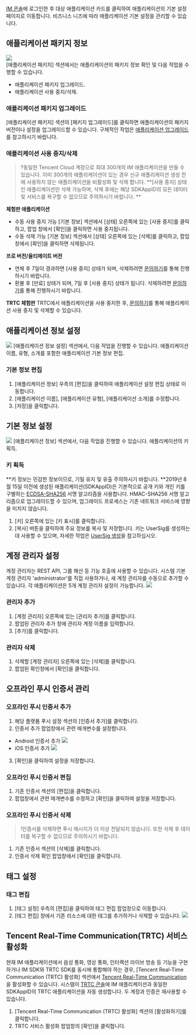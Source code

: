 [IM 콘솔](https://console.cloud.tencent.com/im)에 로그인한 후 대상 애플리케이션 카드를 클릭하여 애플리케이션의 기본 설정 페이지로 이동합니다. 비즈니스 니즈에 따라 애플리케이션 기본 설정을 관리할 수 있습니다.



## 애플리케이션 패키지 정보
![](https://main.qcloudimg.com/raw/97daad91ef3deb7e9e1f5cbfb210b7ad.png)  
[애플리케이션 패키지] 섹션에서는 애플리케이션의 패키지 정보 확인 및 다음 작업을 수행할 수 있습니다.

- 애플리케이션 패키지 업그레이드.
- 애플리케이션 사용 중지/삭제.

### 애플리케이션 패키지 업그레이드
[애플리케이션 패키지] 섹션의 [패키지 업그레이드]를 클릭하면 애플리케이션의 패키지 버전이나 설정을 업그레이드할 수 있습니다. 구체적인 작업은 [애플리케이션 업그레이드](https://intl.cloud.tencent.com/document/product/1047/34577)를 참고하시기 바랍니다.

### 애플리케이션 사용 중지/삭제
>?동일한 Tencent Cloud 계정으로 최대 300개의 IM 애플리케이션을 만들 수 있습니다. 이미 300개의 애플리케이션이 있는 경우 신규 애플리케이션 생성 전에 사용하지 않는 애플리케이션을 비활성화 및 삭제 합니다.
>**[사용 중지] 상태인 애플리케이션만 삭제 가능하며, 삭제 후에는 해당 SDKAppID의 모든 데이터 및 서비스를 복구할 수 없으므로 주의하시기 바랍니다. **


**체험판 애플리케이션**
- 수동 사용 중지 가능
 [기본 정보] 섹션에서 [상태] 오른쪽에 있는 [사용 중지]를 클릭하고, 팝업 창에서 [확인]을 클릭하면 사용 중지됩니다.
- 수동 삭제 가능
 [기본 정보] 섹션에서 [상태] 오른쪽에 있는 [삭제]를 클릭하고, 팝업 창에서 [확인]을 클릭하면 삭제됩니다.

**프로 버전/울티메이트 버전**
- 연체 후 7일이 경과하면 [사용 중지] 상태가 되며, 삭제하려면 [문의하기](https://console.cloud.tencent.com/workorder/category)를 통해 진행하시기 바랍니다.
- 환불 후 [만료] 상태가 되며, 7일 후 [사용 중지] 상태가 됩니다. 삭제하려면 [문의하기](https://console.cloud.tencent.com/workorder/category)를 통해 진행하시기 바랍니다.

**TRTC 체험판**
TRTC에서 애플리케이션을 사용 중지한 후, [문의하기](https://console.cloud.tencent.com/workorder/category)를 통해 애플리케이션 사용 중지 및 삭제할 수 있습니다.

## 애플리케이션 정보 설정
![](https://main.qcloudimg.com/raw/867f34d67ddcca7de31ff17327dee744.png)
[애플리케이션 정보 설정] 섹션에서, 다음 작업을 진행할 수 있습니다.
애플리케이션 이름, 유형, 소개를 포함한 애플리케이션 기본 정보 편집.

### 기본 정보 편집
1. [애플리케이션 정보] 우측의 [편집]을 클릭하여 애플리케이션 설정 편집 상태로 이동합니다.
2. [애플리케이션 이름], [애플리케이션 유형], [애플리케이션 소개]를 수정합니다.
3. [저장]을 클릭합니다.

## 기본 정보 설정
![](https://main.qcloudimg.com/raw/935f6fbdcd16ac4cbcb7ff7d53d7bfe5.png)
[애플리케이션 정보] 섹션에서, 다음 작업을 진행할 수 있습니다.
애플리케이션의 키 획득.

### 키 획득
**키 정보는 민감한 정보이므로, 기밀 유지 및 유출 주의하시기 바랍니다. **2019년 8월 15일 이전에 생성된 애플리케이션(SDKAppID)은 기본적으로 공개 키와 개인 키를 구별하는 [ECDSA-SHA256](https://intl.cloud.tencent.com/document/product/1047/34385) 서명 알고리즘을 사용합니다. HMAC-SHA256 서명 알고리즘으로 업그레이드할 수 있으며, 업그레이드 프로세스는 기존 네트워크 서비스에 영향을 미치지 않습니다.

1. [키] 오른쪽에 있는 [키 표시]를 클릭합니다.
2. [복사] 버튼을 클릭하여 주요 정보를 복사 및 저장합니다.
    키는 UserSig를 생성하는 데 사용할 수 있으며, 자세한 작업은 [UserSig 생성](https://intl.cloud.tencent.com/document/product/1047/34385)을 참고하십시오.

## 계정 관리자 설정
계정 관리자는 REST API, 그룹 해산 등 기능 호출에 사용할 수 있습니다. 시스템 기본 계정 관리자 'administrator'를 직접 사용하거나, 새 계정 관리자를 수동으로 추가할 수 있습니다. 각 애플리케이션은 5개 계정 관리자 설정이 가능합니다.
![](https://main.qcloudimg.com/raw/9cf8914c53cb998fd7ee619ef30836a9.jpg)
[](id:AddAdmin)

###  관리자 추가
1. [계정 관리자] 오른쪽에 있는 [관리자 추가]를 클릭합니다.
2. 팝업된 관리자 추가 창에 관리자 계정 이름을 입력합니다.
3. [추가]를 클릭합니다.

### 관리자 삭제
1. 삭제할 [계정 관리자] 오른쪽에 있는 [삭제]를 클릭합니다.
2. 팝업된 확인창에서 [확인]을 클릭합니다.

## 오프라인 푸시 인증서 관리

### 오프라인 푸시 인증서 추가

1. 해당 플랫폼 푸시 설정 섹션의 [인증서 추가]를 클릭합니다.
2. 인증서 추가 팝업창에서 관련 매개변수를 설정합니다.
 - Android 인증서 추가
![](https://main.qcloudimg.com/raw/7821c57eef8b7a63019df23eb347720f.jpg)
 - iOS 인증서 추가
 ![](https://main.qcloudimg.com/raw/dc629d1f3ae746e699919930b1f99024.png)

3. [확인]을 클릭하여 설정을 저장합니다.

### 오프라인 푸시 인증서 편집
1. 기존 인증서 섹션의 [편집]을 클릭합니다.
2. 팝업창에서 관련 매개변수를 수정하고 [확인]을 클릭하여 설정을 저장합니다.

### 오프라인 푸시 인증서 삭제
>!인증서를 삭제하면 푸시 메시지가 더 이상 전달되지 않습니다. 또한 삭제 후 데이터를 복구할 수 없으므로 주의하시기 바랍니다.

1. 기존 인증서 섹션의 [삭제]를 클릭합니다.
2. 인증서 삭제 확인 팝업창에서 [확인]을 클릭합니다.

## 태그 설정
### 태그 편집

1. [태그 설정] 우측의 [편집]을 클릭하여 태그 편집 팝업창으로 이동합니다.
2. [태그 편집] 창에서 기존 리소스에 대한 태그를 추가하거나 삭제할 수 있습니다.
![](https://main.qcloudimg.com/raw/0fd92ff5708ea939777cd6916d311f60.png)

## Tencent Real-Time Communication(TRTC) 서비스 활성화
현재 IM 애플리케이션에서 음성 통화, 영상 통화, 인터랙션 라이브 방송 등 기능을 구현하거나 IM SDK와 TRTC SDK를 동시에 통합해야 하는 경우, [Tencent Real-Time Communication (TRTC) 활성화] 섹션에서 [Tencent Real-Time Communication](https://intl.cloud.tencent.com/document/product/647)을 활성화할 수 있습니다. 시스템이 [TRTC 콘솔](https://console.cloud.tencent.com/trtc)에 IM 애플리케이션과 동일한 SDKAppID의 TRTC 애플리케이션을 자동 생성합니다. 두 계정과 인증은 재사용할 수 있습니다.

1. [Tencent Real-Time Communication (TRTC) 활성화] 섹션의 [활성화하기]를 클릭합니다.
2. TRTC 서비스 활성화 팝업창의 [확인]을 클릭합니다.
